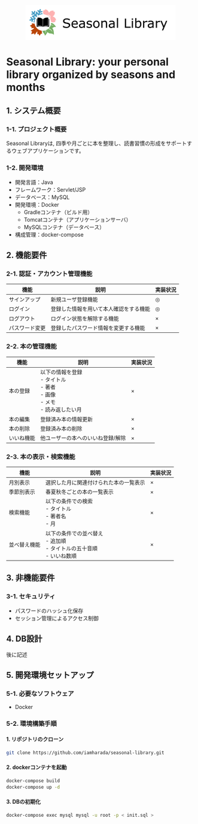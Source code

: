 
<div align="center"><img src="/img/logo.png" width="400"/></div>

# Seasonal Library: your personal library organized by seasons and months

## 1. システム概要
### 1-1. プロジェクト概要
Seasonal Libraryは, 四季や月ごとに本を整理し、読書習慣の形成をサポートするウェブアプリケーションです。

### 1-2. 開発環境
- 開発言語：Java
- フレームワーク：Servlet/JSP
- データベース：MySQL
- 開発環境：Docker
  - Gradleコンテナ（ビルド用）
  - Tomcatコンテナ（アプリケーションサーバ）
  - MySQLコンテナ（データベース）
- 構成管理：docker-compose

## 2. 機能要件
### 2-1. 認証・アカウント管理機能
| 機能 | 説明 | 実装状況 |
| --- | --- | --- |
| サインアップ | 新規ユーザ登録機能 | ◎ |
| ログイン | 登録した情報を用いて本人確認をする機能 | ◎ |
| ログアウト | ログイン状態を解除する機能 | × |
| パスワード変更 | 登録したパスワード情報を変更する機能 | × |

### 2-2. 本の管理機能
| 機能 | 説明 | 実装状況 |
| --- | --- | --- |
| 本の登録 | 以下の情報を登録<br>- タイトル<br>- 著者<br>- 画像<br>- メモ<br>- 読み返したい月 | × |
| 本の編集 | 登録済み本の情報更新 | × |
| 本の削除 | 登録済み本の削除 | × |
| いいね機能 | 他ユーザーの本へのいいね登録/解除 | × |

### 2-3. 本の表示・検索機能
| 機能 | 説明 | 実装状況 |
| --- | --- | --- |
| 月別表示 | 選択した月に関連付けられた本の一覧表示 | × |
| 季節別表示 | 春夏秋冬ごとの本の一覧表示 | × |
| 検索機能 | 以下の条件での検索<br>- タイトル<br>- 著者名<br>- 月 | × |
| 並べ替え機能 | 以下の条件での並べ替え<br>- 追加順<br>- タイトルの五十音順<br>- いいね数順 | × |

## 3. 非機能要件
### 3-1. セキュリティ
- パスワードのハッシュ化保存
- セッション管理によるアクセス制御

## 4. DB設計
後に記述

## 5. 開発環境セットアップ
### 5-1. 必要なソフトウェア
- Docker

### 5-2. 環境構築手順
#### 1. リポジトリのクローン
```bash
git clone https://github.com/iamharada/seasonal-library.git
``` 

#### 2. dockerコンテナを起動
```bash
docker-compose build
docker-compose up -d
```

#### 3. DBの初期化
```bash
docker-compose exec mysql mysql -u root -p < init.sql >
```

